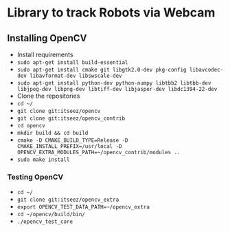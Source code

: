 # Library to track Robots via Webcam

## Installing OpenCV
- Install requirements
- `sudo apt-get install build-essential`
- `sudo apt-get install cmake git libgtk2.0-dev pkg-config
     libavcodec-dev libavformat-dev libswscale-dev`
- `sudo apt-get install python-dev python-numpy libtbb2 libtbb-dev
     libjpeg-dev libpng-dev libtiff-dev libjasper-dev
     libdc1394-22-dev`
- Clone the repositories
- `cd ~/`
- `git clone git:itseez/opencv`
- `git clone git:itseez/opencv_contrib`
- `cd opencv`
- `mkdir build && cd build`
- `cmake -D CMAKE_BUILD_TYPE=Release -D
   CMAKE_INSTALL_PREFIX=/usr/local -D
   OPENCV_EXTRA_MODULES_PATH=~/opencv_contrib/modules ..`
- `sudo make install`

### Testing OpenCV
- `cd ~/`
- `git clone git:itseez/opencv_extra`
- `export OPENCV_TEST_DATA_PATH=~/opencv_extra`
- `cd ~/opencv/build/bin/`
- `./opencv_test_core`
